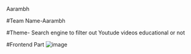 Aarambh
 
 
#Team Name-Aarambh


#Theme- Search engine to filter out Youtude videos educational or not 

#Frontend Part
![image](https://user-images.githubusercontent.com/103442972/201488761-4fe50393-b702-4faf-84f1-2a8e709c3c16.png)
